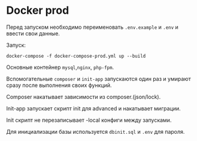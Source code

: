 # Docker prod

Перед запуском необходимо переименовать ```.env.example``` и ```.env``` и ввести свои данные.

Запуск:

```docker-compose -f docker-compose-prod.yml up --build```

Основные контейнер ```mysql```,```nginx```, ```php-fpm```.

Вспомогательные ```composer``` и ```init-app``` запускаются один раз и умирают сразу после выполнения своих функций. 

Composer накатывает зависимости из composer.(json/lock).

Init-app запускает скрипт init для advanced и накатывает миграции. 

Init скрипт не перезаписывает -local конфиги между запусками.

Для инициализации базы используется ```dbinit.sql``` и ```.env``` для пароля. 